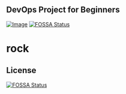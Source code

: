 ## DevOps Project for Beginners   

[![Image](https://github.com/yankils/Simple-DevOps-Project/blob/master/Devops_course.PNG "DevOps Project - CI/CD with Jenkins Ansible Docker Kubernetes ")](https://www.udemy.com/course/valaxy-devops/?referralCode=8147A5CF4C8C7D9E253F)
[![FOSSA Status](https://app.fossa.com/api/projects/git%2Bgithub.com%2Fnativvered%2Fhello-world.svg?type=shield)](https://app.fossa.com/projects/git%2Bgithub.com%2Fnativvered%2Fhello-world?ref=badge_shield)
# rock


## License
[![FOSSA Status](https://app.fossa.com/api/projects/git%2Bgithub.com%2Fnativvered%2Fhello-world.svg?type=large)](https://app.fossa.com/projects/git%2Bgithub.com%2Fnativvered%2Fhello-world?ref=badge_large)